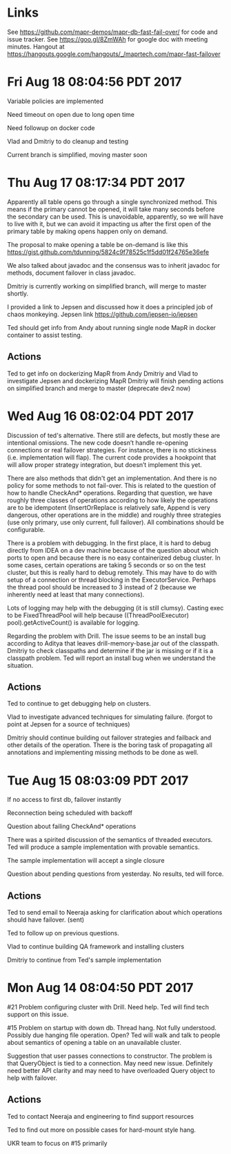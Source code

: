 Links
=====
See https://github.com/mapr-demos/mapr-db-fast-fail-over/ for code and issue tracker.
See https://goo.gl/8ZmWAh for google doc with meeting minutes.
Hangout at https://hangouts.google.com/hangouts/_/maprtech.com/mapr-fast-failover

Fri Aug 18 08:04:56 PDT 2017
=====

Variable policies are implemented

Need timeout on open due to long open time

Need followup on docker code

Vlad and Dmitriy to do cleanup and testing

Current branch is simplified, moving master soon

Thu Aug 17 08:17:34 PDT 2017
=====

Apparently all table opens go through a single synchronized method. This means if the primary cannot be opened, it will take many seconds before the secondary can be used. This is unavoidable, apparently, so we will have to live with it, but we can avoid it impacting us after the first open of the primary table by making opens happen only on demand.
 
The proposal to make opening a table be on-demand is like this
https://gist.github.com/tdunning/5824c9f78525c1f5dd01f24765e36efe

We also talked about javadoc and the consensus was to inherit javadoc for methods, document failover in class javadoc.

Dmitriy is currently working on simplified branch, will merge to master shortly.

I provided a link to Jepsen and discussed how it does a principled job of chaos monkeying.
Jepsen link https://github.com/jepsen-io/jepsen

Ted should get info from Andy about running single node MapR in docker container to assist testing.

Actions
-------
Ted to get info on dockerizing MapR from Andy
Dmitriy and Vlad to investigate Jepsen and dockerizing MapR
Dmitriy will finish pending actions on simplified branch and merge to master (deprecate dev2 now)

Wed Aug 16 08:02:04 PDT 2017
===== 

Discussion of ted's alternative. There still are defects, but mostly these are intentional omissions. The new code doesn’t handle re-opening connections or real failover strategies. For instance, there is no stickiness (i.e. implementation will flap). The current code provides a hookpoint that will allow proper strategy integration, but doesn’t implement this yet.

There are also methods that didn't get an implementation. And there is no policy for some methods to not fail-over. This is related to the question of how to handle CheckAnd* operations. Regarding that question, we have roughly three classes of operations according to how likely the operations are to be idempotent (InsertOrReplace is relatively safe, Append is very dangerous, other operations are in the middle) and roughly three strategies (use only primary, use only current, full failover). All combinations should be configurable.

There is a problem with debugging. In the first place, it is hard to debug directly from IDEA on a dev machine because of the question about which ports to open and because there is no easy containerized debug cluster. In some cases, certain operations are taking 5 seconds or so on the test cluster, but this is really hard to debug remotely. This may have to do with setup of a connection or thread blocking in the ExecutorService. Perhaps the thread pool should be increased to 3 instead of 2 (because we inherently need at least that many connections). 

Lots of logging may help with the debugging (it is still clumsy). Casting exec to be FixedThreadPool will help because ((ThreadPoolExecutor) pool).getActiveCount() is available for logging.

Regarding the problem with Drill. The issue seems to be an install bug according to Aditya that leaves drill-memory-base.jar out of the classpath. Dmitriy to check classpaths and determine if the jar is missing or if it is a classpath problem. Ted will report an install bug when we understand the situation.

Actions
------- 
Ted to continue to get debugging help on clusters.

Vlad to investigate advanced techniques for simulating failure. (forgot to point at Jepsen for a source of techniques)

Dmitriy should continue building out failover strategies and failback and other details of the operation. There is the boring task of propagating all annotations and implementing missing methods to be done as well.

Tue Aug 15 08:03:09 PDT 2017
===== 

If no access to first db, failover instantly

Reconnection being scheduled with backoff

Question about failing CheckAnd* operations

There was a spirited discussion of the semantics of threaded executors. Ted will produce a sample implementation with provable semantics.

The sample implementation will accept a single closure

Question about pending questions from yesterday. No results, ted will force.

Actions
-------

Ted to send email to Neeraja asking for clarification about which operations should have failover. (sent)

Ted to follow up on previous questions.

Vlad to continue building QA framework and installing clusters

Dmitriy to continue from Ted's sample implementation


Mon Aug 14 08:04:50 PDT 2017
===== 

#21 Problem configuring cluster with Drill. Need help. Ted will find tech support 
on this issue.

#15 Problem on startup with down db. Thread hang. Not fully understood.
  Possibly due hanging file operation. Open? Ted will walk and talk to people about 
semantics of opening a table on an unavailable cluster.

Suggestion that user passes connections to constructor. The problem is that
QueryObject is tied to a connection. May need new issue. Definitely need better 
API clarity and may need to have overloaded Query object to help with failover.

Actions
-------

Ted to contact Neeraja and engineering to find support resources

Ted to find out more on possible cases for hard-mount style hang.

UKR team to focus on #15 primarily






